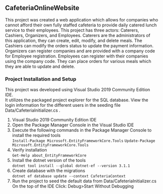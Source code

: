 ## CafeteriaOnlineWebsite
This project was created a web application which allows for companies who cannot afford their own fully staffed cafeteria to provide daily catered lunch service to their employees. This project has three actors: Caterers, Cashiers, Organizers, and Employees. Caterers are the administrators of this application, they can create, edit, modify, and delete meals. The Cashiers can modify the orders status to update the payment information. Organizers can register companies and are provided with a company code for Employee registration. Employees can register with their companies using the company code. They can place orders for various meals which they are able to update and delete.  
### Project Installation and Setup
This project was developed using Visual Studio 2019 Community Edition IDE.  
It utilizes the packaged project explorer for the SQL database.
View the login information for the different users in the seeding file Data/CafeteriaInitializer.cs .
1. Visual Studio 2019 Community Edition IDE
2. Open the Package Manager Console in the Visual Studio IDE
3. Execute the following commands in the Package Manager Console to install the required tools  
`Install-Package Microsoft.EntityFrameworkCore.Tools`
`Update-Package Microsoft.EntityFrameworkCore.Tools`  
4. Verify installation  
`Get-Help about_EntityFrameworkCore`    
5. Install the dotnet version of the tools  
`dotnet tool install --global dotnet-ef --version 3.1.1`    
6. Create database with the migrations  
`dotnet ef database update --context CafeteriaContext`   
7. Run the project to seed the default data from Data/CafeteriaInitializer.cs   
On the top of the IDE Click: Debug>Start Without Debugging


